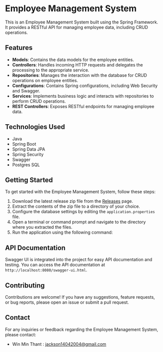 # Employee Management System

This is an Employee Management System built using the Spring Framework. It provides a RESTful API for managing employee data, including CRUD operations.

## Features

- **Models**: Contains the data models for the employee entities.
- **Controllers**: Handles incoming HTTP requests and delegates the processing to the appropriate service.
- **Repositories**: Manages the interaction with the database for CRUD operations on employee entities.
- **Configurations**: Contains Spring configurations, including Web Security and Swagger.
- **Services**: Implements business logic and interacts with repositories to perform CRUD operations.
- **REST Controllers**: Exposes RESTful endpoints for managing employee data.

## Technologies Used

- Java
- Spring Boot
- Spring Data JPA
- Spring Security
- Swagger
- Postgres SQL

## Getting Started

To get started with the Employee Management System, follow these steps:

1. Download the latest release zip file from the [Releases](https://github.com/jackson1404/employee-management-system/releases) page.
2. Extract the contents of the zip file to a directory of your choice.
3. Configure the database settings by editing the `application.properties` file.
4. Open a terminal or command prompt and navigate to the directory where you extracted the files.
5. Run the application using the following command:


## API Documentation

Swagger UI is integrated into the project for easy API documentation and testing. You can access the API documentation at `http://localhost:8080/swagger-ui.html`.

## Contributing

Contributions are welcome! If you have any suggestions, feature requests, or bug reports, please open an issue or submit a pull request.

## Contact

For any inquiries or feedback regarding the Employee Management System, please contact:

- Win Min Thant : [jackson14042004@gmail.com](mailto:john.doe@example.com)




